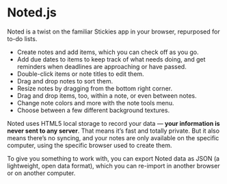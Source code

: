 # Noted.js

Noted is a twist on the familiar Stickies app in your browser, repurposed for to-do lists.

- Create notes and add items, which you can check off as you go.
- Add due dates to items to keep track of what needs doing, and get reminders when deadlines are approaching or have passed.
- Double-click items or note titles to edit them.
- Drag and drop notes to sort them.
- Resize notes by dragging from the bottom right corner.
- Drag and drop items, too, within a note, or even between notes.
- Change note colors and more with the note tools menu.
- Choose between a few different background textures.

Noted uses HTML5 local storage to record your data — **your information is never sent to any server**. That means it’s fast and totally private. But it also means there’s no syncing, and your notes are only available on the specific computer, using the specific browser used to create them.

To give you something to work with, you can export Noted data as JSON (a lightweight, open data format), which you can re-import in another browser or on another computer.